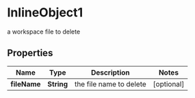 

# InlineObject1

a workspace file to delete

## Properties

Name | Type | Description | Notes
------------ | ------------- | ------------- | -------------
**fileName** | **String** | the file name to delete |  [optional]




